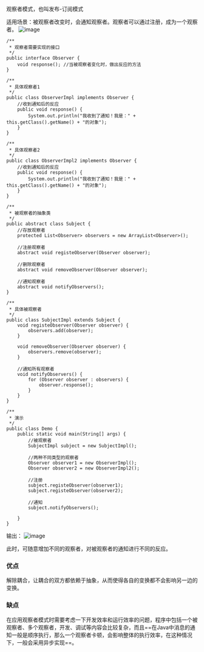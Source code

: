 观察者模式，也叫发布-订阅模式

适用场景：被观察者改变时，会通知观察者。观察者可以通过注册，成为一个观察者。
![image](https://gitee.com/JiShuXiaoDang/Image/raw/master/%E8%AE%BE%E8%AE%A1%E6%A8%A1%E5%BC%8F/%E8%A7%82%E5%AF%9F%E8%80%85%E6%A8%A1%E5%BC%8F.png)


```
/**
 * 观察者需要实现的接口
 */
public interface Observer {
    void response(); //当被观察者变化时，做出反应的方法
}

```


```
/**
 * 具体观察者1
 */
public class ObserverImpl implements Observer {
    //收到通知后的反应
    public void response() {
        System.out.println("我收到了通知！我是：" + this.getClass().getName() + "的对象");
    }
}

```


```
/**
 * 具体观察者2
 */
public class ObserverImpl2 implements Observer {
    //收到通知后的反应
    public void response() {
        System.out.println("我收到了通知！我是：" + this.getClass().getName() + "的对象");
    }
}

```



```
/**
 * 被观察者的抽象类
 */
public abstract class Subject {
    //存放观察者
    protected List<Observer> observers = new ArrayList<Observer>();

    //注册观察者
    abstract void registeObserver(Observer observer);

    //删除观察者
    abstract void removeObserver(Observer observer);

    //通知观察者
    abstract void notifyObservers();
}

```


```
/**
 * 具体被观察者
 */
public class SubjectImpl extends Subject {
    void registeObserver(Observer observer) {
        observers.add(observer);
    }

    void removeObserver(Observer observer) {
        observers.remove(observer);
    }

    //通知所有观察者
    void notifyObservers() {
        for (Observer observer : observers) {
            observer.response();
        }
    }
}

```


```
/**
 * 演示
 */
public class Demo {
    public static void main(String[] args) {
        //被观察者
        SubjectImpl subject = new SubjectImpl();

        //两种不同类型的观察者
        Observer observer1 = new ObserverImpl();
        Observer observer2 = new ObserverImpl2();

        //注册
        subject.registeObserver(observer1);
        subject.registeObserver(observer2);

        //通知
        subject.notifyObservers();

    }
}

```


输出：
![image](https://gitee.com/JiShuXiaoDang/Image/raw/master/%E8%AE%BE%E8%AE%A1%E6%A8%A1%E5%BC%8F/%E8%A7%82%E5%AF%9F%E8%80%85%E6%A8%A1%E5%BC%8F%E8%BE%93%E5%87%BA%E7%BB%93%E6%9E%9C.png)

此时，可随意增加不同的观察者，对被观察者的通知进行不同的反应。

### 优点
解除耦合，让耦合的双方都依赖于抽象，从而使得各自的变换都不会影响另一边的变换。

### 缺点
在应用观察者模式时需要考虑一下开发效率和运行效率的问题，程序中包括一个被观察者、多个观察者，开发、调试等内容会比较复杂，而且==在Java中消息的通知一般是顺序执行，那么一个观察者卡顿，会影响整体的执行效率，在这种情况下，一般会采用异步实现==。